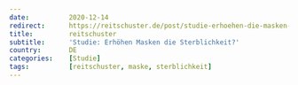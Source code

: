 ```yaml
---
date:          2020-12-14
redirect:      https://reitschuster.de/post/studie-erhoehen-die-masken-die-sterblichkeit/
title:         reitschuster
subtitle:      'Studie: Erhöhen Masken die Sterblichkeit?'
country:       DE
categories:    [Studie]
tags:          [reitschuster, maske, sterblichkeit]
---
```

